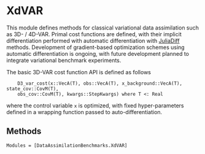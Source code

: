 # XdVAR

This module defines methods for classical variational data assimilation such as
3D- / 4D-VAR.  Primal cost functions are defined, with their implicit differentiation
performed with automatic differentiation with [JuliaDiff](https://github.com/JuliaDiff)
methods. Development of gradient-based optimization schemes using automatic
differentiation is ongoing, with future development planned to integrate variational
benchmark experiments.

The basic 3D-VAR cost function API is defined as follows
```{julia}
    D3_var_cost(x::VecA(T), obs::VecA(T), x_background::VecA(T), state_cov::CovM(T),
    obs_cov::CovM(T), kwargs::StepKwargs) where T <: Real
```
where the control variable `x` is optimized, with fixed hyper-parameters defined in a
wrapping function passed to auto-differentiation.

## Methods

```@autodocs
Modules = [DataAssimilationBenchmarks.XdVAR]
```
